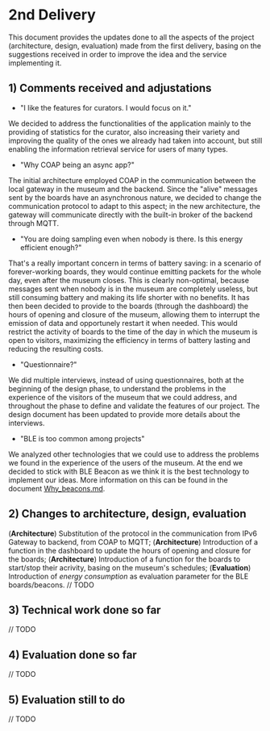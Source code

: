 # 2nd Delivery

This document provides the updates done to all the aspects of the project (architecture, design, evaluation) made from the first delivery, basing on the suggestions received in order to improve the idea and the service implementing it.

## 1) Comments received and adjustations

- "I like the features for curators. I would focus on it."

We decided to address the functionalities of the application mainly to the providing of statistics for the curator, also increasing their variety and improving the quality of the ones we already had taken into account, but still enabling the information retrieval service for users of many types.

- "Why COAP being an async app?"

The initial architecture employed COAP in the communication between the local gateway in the museum and the backend. Since the "alive" messages sent by the boards have an asynchronous nature, we decided to change the communication protocol to adapt to this aspect; in the new architecture, the gateway will communicate directly with the built-in broker of the backend through MQTT.

- "You are doing sampling even when nobody is there. Is this energy efficient enough?"

That's a really important concern in terms of battery saving: in a scenario of forever-working boards, they would continue emitting packets for the whole day, even after the museum closes. This is clearly non-optimal, because messages sent when nobody is in the museum are completely useless, but still consuming battery and making its life shorter with no benefits. It has then been decided to provide to the boards (through the dashboard) the hours of opening and closure of the museum, allowing them to interrupt the emission of data and opportunely restart it when needed. This would restrict the activity of boards to the time of the day in which the museum is open to visitors, maximizing the efficiency in terms of battery lasting and reducing the resulting costs.

- "Questionnaire?"

We did multiple interviews, instead of using questionnaires, both at the beginning of the design phase, to understand the problems in the experience of the visitors of the museum that we could address, and throughout the phase to define and validate the features of our project. The design document has been updated to provide more details about the interviews.

- "BLE is too common among projects"

We analyzed other technologies that we could use to address the problems we found in the experience of the users of the museum. At the end we decided to stick with BLE Beacon as we think it is the best technology to implement our ideas. More information on this can be found in the document [Why_beacons.md](./Why_beacons.md).


## 2) Changes to architecture, design, evaluation

(**Architecture**) Substitution of the protocol in the communication from IPv6 Gateway to backend, from COAP to MQTT;
(**Architecture**) Introduction of a function in the dashboard to update the hours of opening and closure for the boards;
(**Architecture**) Introduction of a function for the boards to start/stop their acrivity, basing on the museum's schedules;
(**Evaluation**) Introduction of *energy consumption* as evaluation parameter for the BLE boards/beacons.
// TODO


## 3) Technical work done so far

// TODO


## 4) Evaluation done so far

// TODO


## 5) Evaluation still to do

// TODO
